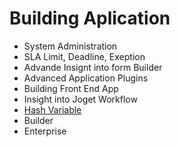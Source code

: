 # Building Aplication

- System Administration 
- SLA Limit, Deadline, Exeption
- Advande Insignt into form Builder 
- Advanced Application Plugins
- Building Front End App
- Insight into Joget Workflow
- [Hash Variable](hashVariableList.md)
- Builder
- Enterprise

